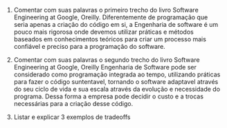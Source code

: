 1. Comentar com suas palavras o primeiro trecho do livro Software Engineering at Google, Oreilly.
Diferentemente de programação que seria apenas a criação do código em si, a Engenharia de software é um pouco mais rigorosa onde devemos utilizar práticas e métodos baseados em conhecimentos teóricos para criar um processo mais confiável e preciso para a programação do software.

2. Comentar com suas palavras o segundo trecho do livro Software Engineering at Google, Oreilly
Engenharia de Software pode ser considerado como programação integrada ao tempo, utilizando práticas para fazer o código suntentavel, tornando o software adaptavel através do seu ciclo de vida e sua escala através da evolução e necessidade do programa. Dessa forma a empresa pode decidir o custo e a trocas necessárias para a criação desse código.


3. Listar e explicar 3 exemplos de tradeoffs
